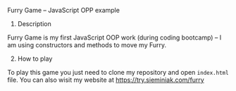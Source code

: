 Furry Game – JavaScript OPP example

1. Description

Furry Game is my first JavaScript OOP work (during coding bootcamp) – I am using constructors and methods to move my Furry. 

2. How to play

To play this game you just need to clone my repository and open `index.html` file. You can also wisit my website at https://try.sieminiak.com/furry
